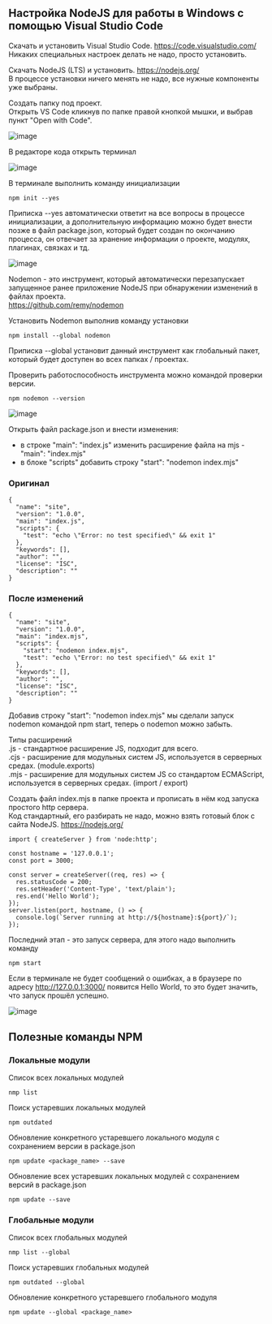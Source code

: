 ## Настройка NodeJS для работы в Windows с помощью Visual Studio Code

Скачать и установить Visual Studio Code. https://code.visualstudio.com/  
Никаких специальных настроек делать не надо, просто установить.

Скачать NodeJS (LTS) и установить. https://nodejs.org/  
В процессе установки ничего менять не надо, все нужные компоненты уже выбраны.  

Создать папку под проект.  
Открыть VS Code кликнув по папке правой кнопкой мышки, и выбрав пункт "Open with Code".

![image](https://github.com/ABWEBIT/Node-Helpers/blob/main/node-project/images/code.jpg?raw=true)

В редакторе кода открыть терминал

![image](https://github.com/ABWEBIT/Node-Helpers/blob/main/node-project/images/terminal.jpg?raw=true)

В терминале выполнить команду инициализации  
```
npm init --yes
```
Приписка --yes автоматически ответит на все вопросы в процессе инициализации, а дополнительную информацию можно будет внести позже в файл package.json, который будет создан по окончанию процесса, он отвечает за хранение информации о проекте, модулях, плагинах, связках и тд.  

![image](https://github.com/ABWEBIT/Node-Helpers/blob/main/node-project/images/init.jpg?raw=true)

Nodemon - это инструмент, который автоматически перезапускает запущенное ранее приложение NodeJS при обнаружении изменений в файлах проекта.  
https://github.com/remy/nodemon  

Установить Nodemon выполнив команду установки
```
npm install --global nodemon
```
Приписка --global установит данный инструмент как глобальный пакет, который будет доступен во всех папках / проектах.  

Проверить работоспособность инструмента можно командой проверки версии.  
```
npm nodemon --version
```
![image](https://github.com/ABWEBIT/Node-Helpers/blob/main/node-project/images/nodemon.jpg?raw=true)

Открыть файл package.json и внести изменения:  
- в строке "main": "index.js" изменить расширение файла на mjs - "main": "index.mjs"
- в блоке "scripts" добавить строку "start": "nodemon index.mjs"

### Оригинал
```
{
  "name": "site",
  "version": "1.0.0",
  "main": "index.js",
  "scripts": {
    "test": "echo \"Error: no test specified\" && exit 1"
  },
  "keywords": [],
  "author": "",
  "license": "ISC",
  "description": ""
}
```

### После изменений
```
{
  "name": "site",
  "version": "1.0.0",
  "main": "index.mjs",
  "scripts": {
    "start": "nodemon index.mjs",
    "test": "echo \"Error: no test specified\" && exit 1"
  },
  "keywords": [],
  "author": "",
  "license": "ISC",
  "description": ""
}
```

Добавив строку "start": "nodemon index.mjs" мы сделали запуск nodemon командой npm start, теперь о nodemon можно забыть.

Типы расширений  
.js  - стандартное расширение JS, подходит для всего.  
.cjs - расширение для модульных систем JS, используется в серверных средах. (module.exports)  
.mjs - расширение для модульных систем JS со стандартом ECMAScript, используется в серверных средах. (import / export)  

Создать файл index.mjs в папке проекта и прописать в нём код запуска простого http сервера.  
Код стандартный, его разбирать не надо, можно взять готовый блок с сайта NodeJS. https://nodejs.org/

```
import { createServer } from 'node:http';

const hostname = '127.0.0.1';
const port = 3000;

const server = createServer((req, res) => {
  res.statusCode = 200;
  res.setHeader('Content-Type', 'text/plain');
  res.end('Hello World');
});
server.listen(port, hostname, () => {
  console.log(`Server running at http://${hostname}:${port}/`);
});
```

Последний этап - это запуск сервера, для этого надо выполнить команду
```
npm start
```
Если в терминале не будет сообщений о ошибках, а в браузере по адресу http://127.0.0.1:3000/ появится Hello World, то это будет значить, что запуск прошёл успешно.

![image](https://github.com/ABWEBIT/Node-Helpers/blob/main/node-project/images/server.jpg?raw=true)

## Полезные команды NPM
### Локальные модули
Список всех локальных модулей
```
nmp list
```
Поиск устаревших локальных модулей
```
npm outdated
```
Обновление конкретного устаревшего локального модуля с сохранением версии в package.json
```
npm update <package_name> --save
```
Обновление всех устаревших локальных модулей с сохранением версий в package.json
```
npm update --save
```

### Глобальные модули
Список всех глобальных модулей
```
nmp list --global
```
Поиск устаревших глобальных модулей
```
npm outdated --global
```
Обновление конкретного устаревшего глобального модуля
```
npm update --global <package_name>
```
